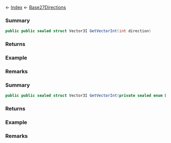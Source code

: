 ← [Index](Api-Index) ← [Base27Directions](VRageMath.Base27Directions)

### Summary

```csharp
public public sealed struct Vector3I GetVectorInt(int direction)
```

### Returns

### Example

### Remarks

### Summary

```csharp
public public sealed struct Vector3I GetVectorInt(private sealed enum Direction dir)
```

### Returns

### Example

### Remarks

